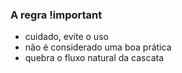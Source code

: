 ### A regra !important

- cuidado, evite o uso
- não é considerado uma boa prática
- quebra o fluxo natural da cascata
